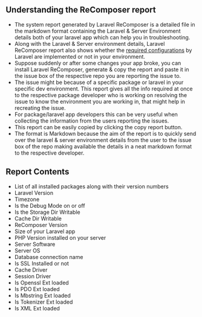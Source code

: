 ## Understanding the ReComposer report

- The system report generated by Laravel ReComposer is a detailed file in the markdown format containing the Laravel &
  Server Environment details both of your laravel app which can help you in troubleshooting.
- Along with the Laravel & Server environment details, Laravel ReComposer report also shows whether
  the [required configurations](https://laravel.com/docs/5.5#installation) by Laravel are implemented or not in your
  environment.
- Suppose suddenly or after some changes your app broke, you can install Laravel ReComposer, generate & copy the report
  and paste it in the issue box of the respective repo you are reporting the issue to.
- The issue might be because of a specific package or laravel in your specific dev environment. This report gives all
  the info required at once to the respective package developer who is working on resolving the issue to know the
  environment you are working in, that might help in recreating the issue.
- For package/laravel app developers this can be very useful when collecting the information from the users reporting
  the issues.
- This report can be easily copied by clicking the copy report button.
- The format is Markdown because the aim of the report is to quickly send over the laravel & server environment details
  from the user to the issue box of the repo making available the details in a neat markdown format to the respective
  developer.

## Report Contents

- List of all installed packages along with their version numbers
- Laravel Version
- Timezone
- Is the Debug Mode on or off
- Is the Storage Dir Writable
- Cache Dir Writable
- ReComposer Version
- Size of your Laravel app
- PHP Version installed on your server
- Server Software
- Server OS
- Database connection name
- Is SSL Installed or not
- Cache Driver
- Session Driver
- Is Openssl Ext loaded
- Is PDO Ext loaded
- Is Mbstring Ext loaded
- Is Tokenizer Ext loaded
- Is XML Ext loaded
